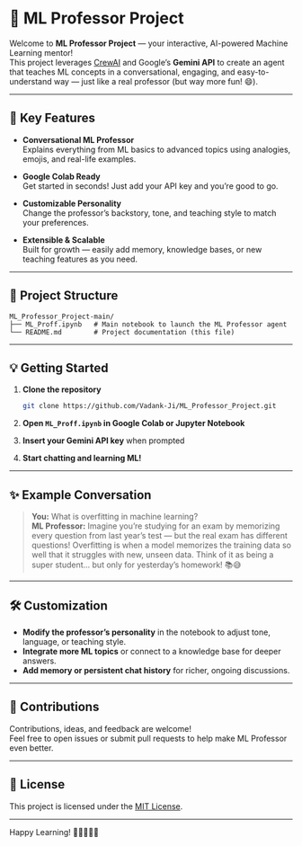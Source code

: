 # 📘 ML Professor Project

Welcome to **ML Professor Project** — your interactive, AI-powered Machine Learning mentor!  
This project leverages [CrewAI](https://github.com/joaompinto/crewai) and Google’s **Gemini API** to create an agent that teaches ML concepts in a conversational, engaging, and easy-to-understand way — just like a real professor (but way more fun! 😄).

---

## 🚀 Key Features

- **Conversational ML Professor**  
  Explains everything from ML basics to advanced topics using analogies, emojis, and real-life examples.

- **Google Colab Ready**  
  Get started in seconds! Just add your API key and you’re good to go.

- **Customizable Personality**  
  Change the professor’s backstory, tone, and teaching style to match your preferences.

- **Extensible & Scalable**  
  Built for growth — easily add memory, knowledge bases, or new teaching features as you need.

---

## 📂 Project Structure

```
ML_Professor_Project-main/
├── ML_Proff.ipynb   # Main notebook to launch the ML Professor agent
└── README.md        # Project documentation (this file)
```

---

## 💡 Getting Started

1. **Clone the repository**
   ```bash
   git clone https://github.com/Vadank-Ji/ML_Professor_Project.git
   ```

2. **Open `ML_Proff.ipynb` in Google Colab or Jupyter Notebook**

3. **Insert your Gemini API key** when prompted

4. **Start chatting and learning ML!**

---

## ✨ Example Conversation

> **You:** What is overfitting in machine learning?  
> **ML Professor:** Imagine you’re studying for an exam by memorizing every question from last year’s test — but the real exam has different questions! Overfitting is when a model memorizes the training data so well that it struggles with new, unseen data. Think of it as being a super student… but only for yesterday’s homework! 📚😅

---

## 🛠️ Customization

- **Modify the professor’s personality** in the notebook to adjust tone, language, or teaching style.
- **Integrate more ML topics** or connect to a knowledge base for deeper answers.
- **Add memory or persistent chat history** for richer, ongoing discussions.

---

## 🤝 Contributions

Contributions, ideas, and feedback are welcome!  
Feel free to open issues or submit pull requests to help make ML Professor even better.

---

## 📜 License

This project is licensed under the [MIT License](LICENSE).

---

Happy Learning! 🚀👩‍🏫👨‍🏫
